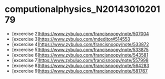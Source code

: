 # computionalphysics_N2014301020179

 - [excercise 2]https://www.zybuluo.com/francisnoopy/note/507004
 - [excercise 3]https://www.zybuluo.com/mdeditor#514553
 - [excercise 4]https://www.zybuluo.com/francisnoopy/note/533872
 - [excercise 5]https://www.zybuluo.com/francisnoopy/note/533875
 - [excercise 6]https://www.zybuluo.com/francisnoopy/note/543581
 - [excercise 7]https://www.zybuluo.com/francisnoopy/note/557998
 - [excercise 8]https://www.zybuluo.com/francisnoopy/note/564283
 - [excercise 9]https://www.zybuluo.com/francisnoopy/note/581767

